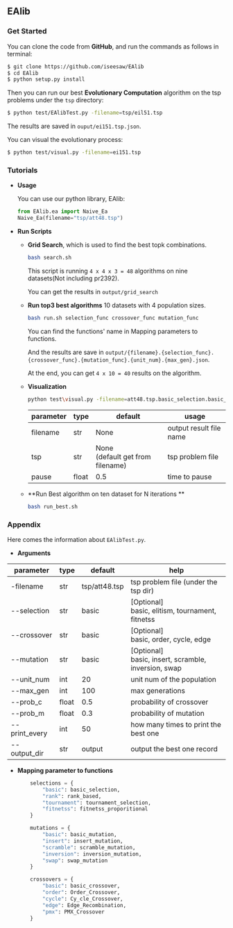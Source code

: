 ## EAlib

### **Get Started**

You can clone the code from **GitHub**, and run the commands as follows in terminal:

```bash
$ git clone https://github.com/iseesaw/EAlib
$ cd EAlib
$ python setup.py install
```

Then you can run our best  **Evolutionary Computation** algorithm on the tsp problems under the `tsp` directory:

```bash
$ python test/EAlibTest.py -filename=tsp/eil51.tsp
```

The results are saved in `ouput/ei151.tsp.json`.

You can visual the evolutionary process:

```bash
$ python test/visual.py -filename=ei151.tsp
```

### Tutorials

- **Usage**

  You can use our python library, EAlib:

  ```python
  from EAlib.ea import Naive_Ea
  Naive_Ea(filename="tsp/att48.tsp")
  ```

  

- **Run Scripts**

  - **Grid Search**, which is used to find the best topk combinations.

    ```bash
    bash search.sh
    ```

    This script is running `4 x 4 x 3 = 48` algorithms on nine datasets(Not including pr2392).

    You can get the results in `output/grid_search`

  - **Run top3 best algorithms** 10 datasets with 4 population sizes.

    ```bash
    bash run.sh selection_func crossover_func mutation_func
    ```

    You can find the functions' name in Mapping parameters to functions.

    And the results are save in `output/{filename}.{selection_func}.{crossover_func}.{mutation_func}.{unit_num}.{max_gen}.json`.

    At the end, you can get `4 x 10 = 40` results on the algorithm.
    
  - **Visualization**

    ```bash
    python test\visual.py -filename=att48.tsp.basic_selection.basic_crossover.basic_mutation.50.100
    ```

    | parameter | type  | default                             | usage                   |
    | --------- | ----- | ----------------------------------- | ----------------------- |
    | filename  | str   | None                                | output result file name |
    | tsp       | str   | None<br>(default get from filename) | tsp problem file        |
    | pause     | float | 0.5                                 | time to pause           |

  - **Run Best algorithm on ten dataset for N iterations **

    ```bash
    bash run_best.sh
    ```


### Appendix

Here comes the information about `EAlibTest.py`.

- **Arguments**

| parameter     | type  | default       | help                                                     |
| ------------- | ----- | ------------- | -------------------------------------------------------- |
| -filename     | str   | tsp/att48.tsp | tsp problem file (under the tsp dir)                     |
| --selection   | str   | basic         | [Optional] <br>basic, elitism, tournament, fitnetss      |
| --crossover   | str   | basic         | [Optional] <br/>basic, order, cycle, edge                |
| --mutation    | str   | basic         | [Optional] <br/>basic, insert, scramble, inversion, swap |
| --unit_num    | int   | 20            | unit num of the population                               |
| --max_gen     | int   | 100           | max generations                                          |
| --prob_c      | float | 0.5           | probability of crossover                                 |
| --prob_m      | float | 0.3           | probability of mutation                                  |
| --print_every | int   | 50            | how many times to print the best one                     |
| --output_dir  | str   | output        | output the best one record                               |

- **Mapping parameter to functions**

  ```python
      selections = {
          "basic": basic_selection,
          "rank": rank_based,
          "tournament": tournament_selection,
          "fitnetss": fitnetss_proporitional
      }
  
      mutations = {
          "basic": basic_mutation,
          "insert": insert_mutation,
          "scramble": scramble_mutation,
          "inversion": inversion_mutation,
          "swap": swap_mutation
      }
  
      crossovers = {
          "basic": basic_crossover,
          "order": Order_Crossover,
          "cycle": Cy_cle_Crossover,
          "edge": Edge_Recombination,
          "pmx": PMX_Crossover
      }
  
  ```

  